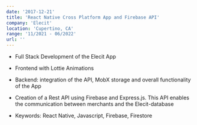 ```yaml
---
date: '2017-12-21'
title: 'React Native Cross Platform App and Firebase API'
company: 'Elecit'
location: 'Cupertino, CA'
range: '11/2021 - 06/2022'
url: ''
---
```


- Full Stack Development of the Elecit App
- Frontend with Lottie Animations
- Backend: integration of the API, MobX storage and overall functionality of the App
- Creation of a Rest API using Firebase and Express.js. This API enables the communication between merchants and the Elecit-database

- Keywords: React Native, Javascript, Firebase, Firestore
